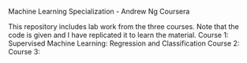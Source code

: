 Machine Learning Specialization - Andrew Ng Coursera

This repository includes lab work from the three courses. Note that the code is given and I have replicated it to learn the material. 
Course 1: Supervised Machine Learning: Regression and Classification
Course 2:
Course 3:
